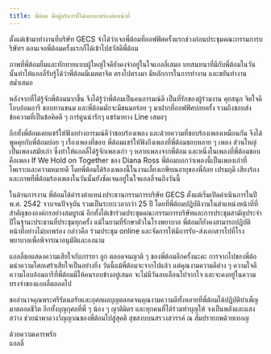```yaml
---
title: พี่ต้อม คือผู้บริหารที่ไม่เคยบกพร่องต่อหน้าที่
---
```



ตั้งแต่เข้ามาทำงานที่บริษัท GECS จำได้ว่าเจอพี่ต้อมที่ออฟฟิศครั้งแรกช่วงก่อนประชุมคณะกรรมการบริษัทฯ ตอนเจอพี่ต้อมครั้งแรกก็ได้เข้าไปสวัสดีพี่ต้อม

ภาพที่พี่ต้อมยิ้มและทักทายแบบผู้ใหญ่ใจดียังคงจำอยู่ในใจแอลลี่เสมอ บทสนทนาที่มีกับพี่ต้อมในวันนั้นทำให้แอลลี่รับรู้ได้ว่าพี่ต้อมมีเมตตาจิต ตรงไปตรงมา มีหลักการในการทำงาน และขยันทำงานสม่ำเสมอ

หลังจากที่ได้รู้จักพี่ต้อมมากขึ้น จึงได้รู้ว่าพี่ต้อมเป็นคนอารมณ์ดี เป็นที่รักของผู้ร่วมงาน คุยสนุก จิตใจดี โอบอ้อมอารี ชอบทานขนม และพี่ต้อมมักจะมีขนมอร่อย ๆ มาฝากที่ออฟฟิศบ่อยครั้ง รวมถึงชอบส่งข้อความที่เป็นข้อคิดดี ๆ การ์ตูนน่ารักๆ แชร์มาทาง Line เสมอๆ

อีกทั้งพี่ต้อมเคยแชร์ให้ฟังอย่างอารมณ์ดีว่าชอบร้องเพลง และด้วยความที่ชอบร้องเพลงเหมือนกัน จึงได้พูดคุยกับพี่ต้อมบ่อย ๆ เรื่องเพลงที่ชอบ พี่ต้อมแชร์ให้ฟังถึงเพลงที่พี่ต้อมชอบหลาย ๆ เพลง ส่วนใหญ่เป็นเพลงสมัยเก่า ซึ่งทำให้แอลลี่ได้รู้จักเพลงเก่า ๆ หลายเพลงจากพี่ต้อม และหนึ่งในเพลงที่พี่ต้อมชอบคือเพลง If We Hold on Together ของ Diana Ross พี่ต้อมบอกว่าเพลงนี้เป็นเพลงเก่าที่ไพเราะและความหมายดี โดยพี่ต้อมได้ร้องเพลงนี้ในงานเลี้ยงเกษียณอายุของพี่อ้อย เปรมฤดี เสียงร้องและภาพที่พี่ต้อมร้องเพลงในวันนั้นยังชัดเจนอยู่ในใจแอลลี่จนถึงวันนี้

ในด้านการงาน พี่ต้อมได้ดำรงตำแหน่งประธานกรรมการบริษัท GECS ตั้งแต่เริ่มเปิดดำเนินการในปี พ.ศ. 2542 จวบจนปัจจุบัน รวมเป็นระยะเวลากว่า 25 ปี โดยที่พี่ต้อมปฎิบัติงานในตำแหน่งหน้าที่ที่สำคัญขององค์กรอย่างสมบูรณ์ อีกทั้งได้เข้าร่วมประชุมคณะกรรมการบริษัทและการประชุมสามัญประจำปีในฐานะประธานที่ประชุมทุกครั้ง แม้ในยามที่รักษาตัวในโรงพยาบาล พี่ต้อมก็ยังคงสามารถปฏิบัติหน้าที่อย่างไม่บกพร่อง กล่าวคือ ร่วมประชุม online และจัดการให้มีการรับ-ส่งเอกสารไปที่โรงพยาบาลเพื่อพิจารณาอนุมัติและลงนาม

แอลลี่ขอแสดงความเสียใจกับภรรยา ลูก ตลอดจนญาติ ๆ ของพี่ต้อมอีกครั้งนะคะ การจากไปของพี่ต้อมนำความโศกเศร้าเสียใจเป็นอย่างยิ่ง วันนี้แม้พี่ต้อมจะจากไปแล้ว แต่คุณงามความดีต่าง ๆ ความใจดี ความโอบอ้อมอารีที่พี่ต้อมมีให้คนรอบข้างอยู่เสมอ จะไม่มีวันลบเลือนไปจากใจ และจะคงอยู่ในความทรงจำของแอลลี่ตลอดไป

ขออำนาจคุณพระศรีรัตนตรัยและกุศลผลบุญตลอดจนคุณงามความดีทั้งหลายที่พี่ต้อมได้ปฎิบัติบำเพ็ญมาตลอดชีวิต อีกทั้งบุญกุศลที่พี่ ๆ น้อง ๆ ญาติมิตร และทุกคนที่ได้ร่วมทำบุญให้ จงเป็นพลังและแสงสว่าง ช่วยนำพาดวงวิญญาณของพี่ต้อมไปสู่สุคติ สุขสงบบนสรวงสวรรค์ ณ สัมปรายภพด้วยเทอญ

ด้วยความเคารพรัก  
แอลลี่

